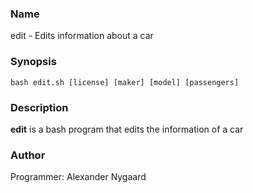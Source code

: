 ### Name
edit - Edits information about a car

### Synopsis
`bash edit.sh [license] [maker] [model] [passengers]`

### Description
**edit** is a bash program that edits the information of a car

### Author
Programmer: Alexander Nygaard


